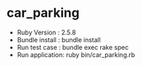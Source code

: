 # car_parking

* Ruby Version : 2.5.8
* Bundle install : bundle install
* Run test case : bundle exec rake spec
* Run application: ruby bin/car_parking.rb